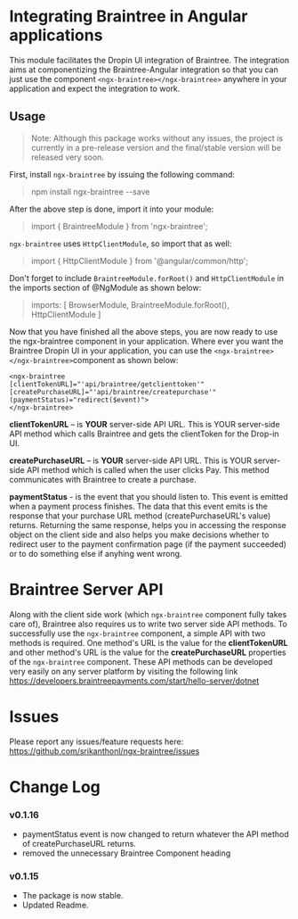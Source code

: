 <h1>Integrating Braintree in Angular applications</h1>

This module facilitates the Dropin UI integration of Braintree. The integration aims at componentizing the Braintree-Angular integration so that you can just use the component `<ngx-braintree></ngx-braintree>` anywhere in your application and expect the integration to work. 

## Usage

> Note: Although this package works without any issues, the project is currently in a pre-release version and the final/stable version will be released very soon.

First, install `ngx-braintree` by issuing the following command:

> npm install ngx-braintree --save

After the above step is done, import it into your module:

> import { BraintreeModule } from 'ngx-braintree';

`ngx-braintree` uses `HttpClientModule`, so import that as well:

> import { HttpClientModule } from '@angular/common/http';

Don't forget to include `BraintreeModule.forRoot()` and `HttpClientModule` in the imports section of @NgModule as shown below:

>  imports: [ BrowserModule, BraintreeModule.forRoot(), HttpClientModule ]

Now that you have finished all the above steps, you are now ready to use the ngx-braintree component in your application. Where ever you want the Braintree Dropin UI in your application, you can use the `<ngx-braintree></ngx-braintree>`component as shown below:

	<ngx-braintree 
	[clientTokenURL]="'api/braintree/getclienttoken'" 
	[createPurchaseURL]="'api/braintree/createpurchase'" 
	(paymentStatus)="redirect($event)">
	</ngx-braintree>
	
**clientTokenURL** – is **YOUR** server-side API URL. 
This is YOUR server-side API method which calls Braintree and gets the clientToken for the Drop-in UI. 

**createPurchaseURL** – is **YOUR** server-side API URL. 
This is YOUR server-side API method which is called when the user clicks Pay. This method communicates with Braintree to create a purchase.  

**paymentStatus** - is the event that you should listen to. This event is emitted when a payment process finishes. The data that this event emits is the response that your purchase URL method (createPurchaseURL's value) returns. Returning the same response, helps you in accessing the response object on the client side and also helps you make decisions whether to redirect user to the payment confirmation page (if the payment succeeded) or to do something else if anyhing went wrong.

<h1>Braintree Server API</h1>

Along with the client side work (which `ngx-braintree` component fully takes care of), Braintree also requires us to write two server side API methods. To successfully use the `ngx-braintree` component, a simple API with two methods is required. One method's URL is the value for the **clientTokenURL** and other method's URL is the value for the **createPurchaseURL** properties of the `ngx-braintree` component. These API methods can be developed very easily on any server platform by visiting the following link https://developers.braintreepayments.com/start/hello-server/dotnet

<h1>Issues</h1>

Please report any issues/feature requests here: https://github.com/srikanthonl/ngx-braintree/issues

<h1>Change Log</h1>

<h3>v0.1.16</h3>
<ul>
<li>paymentStatus event is now changed to return whatever the API method of createPurchaseURL returns.</li>
<li>removed the unnecessary Braintree Component heading</li>
</ul>

<h3>v0.1.15</h3>
<ul>
<li>The package is now stable.</li>
<li>Updated Readme.</li>
</ul>